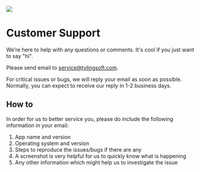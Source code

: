 ![](http://lorempixel.com/1024/256/business/)

# Customer Support

We’re here to help with any questions or comments. It's cool if you just want to say "hi".

Please send email to [service@tylingsoft.com](mailto:service@tylingsoft.com).

For critical issues or bugs, we will reply your email as soon as possible.
Normally, you can expect to receive our reply in 1-2 business days.


## How to

In order for us to better service you, please do include the following information in your email:

1. App name and version
1. Operating system and version
1. Steps to reproduce the issues/bugs if there are any
1. A screenshot is very helpful for us to quickly know what is happening
1. Any other information which might help us to investigate the issue
